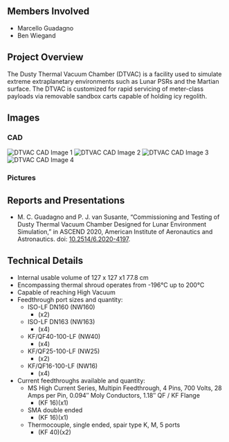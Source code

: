 ## Members Involved
* Marcello Guadagno
* Ben Wiegand

## Project Overview
The Dusty Thermal Vacuum Chamber (DTVAC) is a facility used to simulate extreme extraplanetary environments such as Lunar PSRs and the Martian surface. The DTVAC is customized for rapid servicing of meter-class payloads via removable sandbox carts capable of holding icy regolith.

## Images
### CAD
![DTVAC CAD Image 1](PSTDL.COM/public/facilities/dtvac/dtvac1.png)
![DTVAC CAD Image 2](PSTDL.COM/public/facilities/dtvac/dtvac2.png)
![DTVAC CAD Image 3](PSTDL.COM/public/facilities/dtvac/dtvac3.png)
![DTVAC CAD Image 4](PSTDL.COM/public/facilities/dtvac/dtvac4.png)
### Pictures

## Reports and Presentations
* M. C. Guadagno and P. J. van Susante, “Commissioning and Testing of Dusty Thermal Vacuum Chamber Designed for Lunar Environment Simulation,” in ASCEND 2020, American Institute of Aeronautics and Astronautics. doi: [10.2514/6.2020-4197](https://arc.aiaa.org/doi/10.2514/6.2020-4197).

## Technical Details
* Internal usable volume of 127 x 127 x1 77.8 cm
* Encompassing thermal shroud operates from -196°C up to 200°C
* Capable of reaching High Vacuum
* Feedthrough port sizes and quantity:
  * ISO-LF DN160 (NW160)
    * (x2)
  * ISO-LF DN163 (NW163)
    * (x4)
  * KF/QF40-100-LF (NW40)
    * (x4)
  * KF/QF25-100-LF (NW25)
    * (x2)
  * KF/QF16-100-LF (NW16)
    * (x4)
* Current feedthroughs available and quantity:
  * MS High Current Series, Multipin Feedthrough, 4 Pins, 700 Volts, 28 Amps per Pin, 0.094″ Moly Conductors, 1.18″ QF / KF Flange  
    * (KF 16)(x1)
  * SMA double ended
    * (KF 16)(x1)
  * Thermocouple, single ended, spair type K, M, 5 ports
    * (KF 40)(x2)